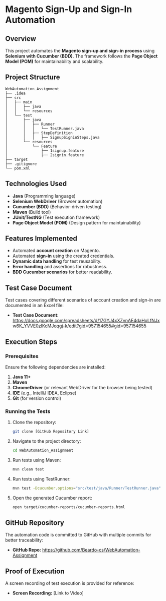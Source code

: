 # Magento Sign-Up and Sign-In Automation

## Overview
This project automates the **Magento sign-up and sign-in process** using **Selenium with Cucumber (BDD)**. The framework follows the **Page Object Model (POM)** for maintainability and scalability.

## Project Structure
```
WebAutomation_Assignment
├── .idea
├── src
│   ├── main
│   │   ├── java
│   │   └── resources
│   └── test
│       ├── java
│       │   ├── Runner
│       │   │   └── TestRunner.java
│       │   ├── StepDefinition
│       │   │   ├── SignupSigninSteps.java
│       └── resources
│           └── Feature
│               ├── 1signup.feature
│               ├── 2signin.feature
├── target
├── .gitignore
└── pom.xml
```

## Technologies Used
- **Java** (Programming language)
- **Selenium WebDriver** (Browser automation)
- **Cucumber (BDD)** (Behavior-driven testing)
- **Maven** (Build tool)
- **JUnit/TestNG** (Test execution framework)
- **Page Object Model (POM)** (Design pattern for maintainability)

## Features Implemented
- Automated **account creation** on Magento.
- Automated **sign-in** using the created credentials.
- **Dynamic data handling** for test reusability.
- **Error handling** and assertions for robustness.
- **BDD Cucumber scenarios** for better readability.

## Test Case Document
Test cases covering different scenarios of account creation and sign-in are documented in an Excel file:
- **Test Case Document:** https://docs.google.com/spreadsheets/d/17GYJ4xXZvnAE4daHoLfNJxw6K_YVVE0zIKcMJoqgj-k/edit?gid=957154655#gid=957154655

## Execution Steps
### Prerequisites
Ensure the following dependencies are installed:
1. **Java 11+**
2. **Maven**
3. **ChromeDriver** (or relevant WebDriver for the browser being tested)
4. **IDE** (e.g., IntelliJ IDEA, Eclipse)
5. **Git** (for version control)

### Running the Tests
1. Clone the repository:
   ```sh
   git clone [GitHub Repository Link]
   ```
2. Navigate to the project directory:
   ```sh
   cd WebAutomation_Assignment
   ```
3. Run tests using Maven:
   ```sh
   mvn clean test
   ```
4. Run tests using TestRunner:
   ```sh
   mvn test -Dcucumber.options="src/test/java/Runner/TestRunner.java"
   ```
5. Open the generated Cucumber report:
   ```sh
   open target/cucumber-reports/cucumber-reports.html
   ```

## GitHub Repository
The automation code is committed to GitHub with multiple commits for better traceability:
- **GitHub Repo:** https://github.com/Beardo-cs/WebAutomation-Assignment

## Proof of Execution
A screen recording of test execution is provided for reference:
- **Screen Recording:** [Link to Video]
